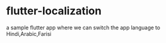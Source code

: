 # flutter-localization
a sample flutter app where we can switch the app language to Hindi,Arabic,Farisi
